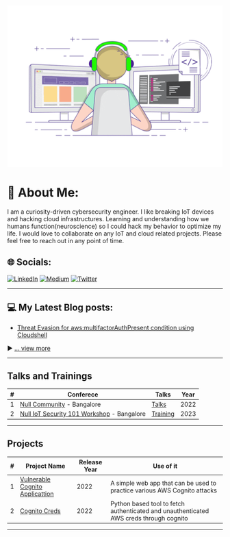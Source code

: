 <p align="center">
  <img src="https://raw.githubusercontent.com/falcnix/falcnix/main/Images/readme.gif" />
</p>

# 💫 About Me:
I am  a curiosity-driven cybersecurity engineer. I like breaking IoT devices and hacking cloud infrastructures. Learning and understanding how we humans function(neuroscience) so I could hack my behavior to optimize my life. I would love to collaborate on any IoT and cloud related projects. Please feel free to reach out in any point of time. 


## 🌐 Socials:
[![LinkedIn](https://img.shields.io/badge/LinkedIn-%230077B5.svg?logo=linkedin&logoColor=white)](https://linkedin.com/in/mdsaqeeb) [![Medium](https://img.shields.io/badge/Medium-12100E?logo=medium&logoColor=white)](https://medium.com/@falcnix) [![Twitter](https://img.shields.io/badge/Twitter-%231DA1F2.svg?logo=Twitter&logoColor=white)](https://twitter.com/falcnix) 

---

## 💻 My Latest Blog posts:
<!-- BLOG-POST-LIST:START -->
- [Threat Evasion for aws:multifactorAuthPresent condition using Cloudshell](https://falcnix.medium.com/threat-evasion-for-aws-multifactorauthpresent-condition-using-cloudshell-8296b34ecad4)
<!-- BLOG-POST-LIST:END -->

▶ [... view more](https://falcnix.medium.com/)

---

## Talks and Trainings 
| # | Conferece | Talks | Year |
| ---|---|---|---|
|1|[Null Community](null.community) - Bangalore | [Talks](https://null.community/profile/31184-mohammed-saqeeb) | 2022
|2|[Null IoT Security 101 Workshop](null.community) - Bangalore | [Training](https://null.community/event_sessions/3561-iot-pentesting-101) | 2023
---

## Projects 
|#| Project Name | Release Year | Use of it |
| ---------|---------|------|-----|
|1| [Vulnerable Cognito Applicattion](https://github.com/falcnix/Vulnerable-Cognito-application-) | 2022 | A simple web app that can be used to practice various AWS Cognito attacks |
|2| [Cognito Creds](https://github.com/falcnix/getCognitoCreds) | 2022 | Python based tool to fetch authenticated and unauthenticated AWS creds through cognito |

---
